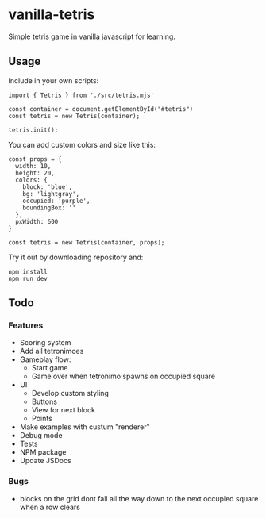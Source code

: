 # vanilla-tetris
Simple tetris game in vanilla javascript for learning.

## Usage
Include in your own scripts:
```
import { Tetris } from './src/tetris.mjs'

const container = document.getElementById("#tetris")
const tetris = new Tetris(container);

tetris.init();
```
You can add custom colors and size like this:
```
const props = {
  width: 10,
  height: 20,
  colors: {
    block: 'blue',
    bg: 'lightgray',
    occupied: 'purple',
    boundingBox: ''
  },
  pxWidth: 600
}

const tetris = new Tetris(container, props);
```
Try it out by downloading repository and:
```
npm install
npm run dev
```

## Todo
### Features
* Scoring system
* Add all tetronimoes
* Gameplay flow:
    * Start game
    * Game over when tetronimo spawns on occupied square
* UI
    * Develop custom styling
    * Buttons
    * View for next block
    * Points
* Make examples with custum "renderer"
* Debug mode
* Tests
* NPM package
* Update JSDocs

### Bugs
* blocks on the grid dont fall all the way down to the next occupied square when a row clears
